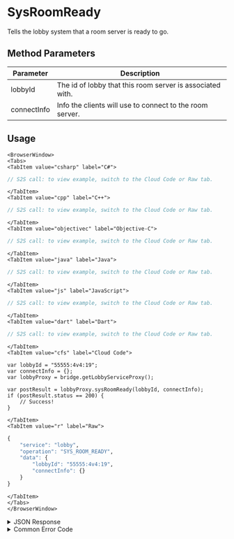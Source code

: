 # SysRoomReady

Tells the lobby system that a room server is ready to go.

<PartialServop service_name="lobby" operation_name="SYS_ROOM_READY" />

## Method Parameters

| Parameter   | Description                                               |
| ----------- | --------------------------------------------------------- |
| lobbyId     | The id of lobby that this room server is associated with. |
| connectInfo | Info the clients will use to connect to the room server.  |

## Usage

```mdx-code-block
<BrowserWindow>
<Tabs>
<TabItem value="csharp" label="C#">
```

```csharp
// S2S call: to view example, switch to the Cloud Code or Raw tab.
```

```mdx-code-block
</TabItem>
<TabItem value="cpp" label="C++">
```

```cpp
// S2S call: to view example, switch to the Cloud Code or Raw tab.
```

```mdx-code-block
</TabItem>
<TabItem value="objectivec" label="Objective-C">
```

```objectivec
// S2S call: to view example, switch to the Cloud Code or Raw tab.
```

```mdx-code-block
</TabItem>
<TabItem value="java" label="Java">
```

```java
// S2S call: to view example, switch to the Cloud Code or Raw tab.
```

```mdx-code-block
</TabItem>
<TabItem value="js" label="JavaScript">
```

```javascript
// S2S call: to view example, switch to the Cloud Code or Raw tab.
```

```mdx-code-block
</TabItem>
<TabItem value="dart" label="Dart">
```

```dart
// S2S call: to view example, switch to the Cloud Code or Raw tab.
```

```mdx-code-block
</TabItem>
<TabItem value="cfs" label="Cloud Code">
```

```cfscript
var lobbyId = "55555:4v4:19";
var connectInfo = {};
var lobbyProxy = bridge.getLobbyServiceProxy();

var postResult = lobbyProxy.sysRoomReady(lobbyId, connectInfo);
if (postResult.status == 200) {
    // Success!
}
```

```mdx-code-block
</TabItem>
<TabItem value="r" label="Raw">
```

```r
{
	"service": "lobby",
	"operation": "SYS_ROOM_READY",
	"data": {
		"lobbyId": "55555:4v4:19",
		"connectInfo": {}
	}
}
```

```mdx-code-block
</TabItem>
</Tabs>
</BrowserWindow>
```

<details>
<summary>JSON Response</summary>

```json
{
    "status": 200,
    "data": {}
}
```

</details>

<details>
<summary>Common Error Code</summary>

### Status Codes

| Code  | Name            | Description                          |
| ----- | --------------- | ------------------------------------ |
| 40601 | RTT_NOT_ENABLED | RTT must be enabled for this feature |

</details>

